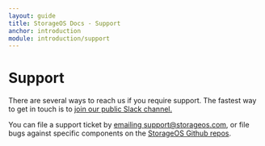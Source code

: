```yaml
---
layout: guide
title: StorageOS Docs - Support
anchor: introduction
module: introduction/support
---
```


# Support

There are several ways to reach us if you require support. The fastest way to
get in touch is to [join our public Slack
channel.](https://slack.storageos.com) <script async defer
src="http://slack.storageos.com/slackin.js"></script>

You can file a support ticket by [emailing
support@storageos.com](mailto:support@storageos.com), or file bugs against
specific components on the [StorageOS Github
repos](https://github.com/storageos).
